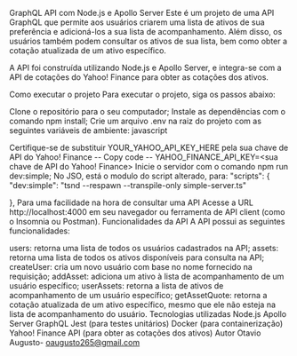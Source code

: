 GraphQL API com Node.js e Apollo Server
Este é um projeto de uma API GraphQL que permite aos usuários criarem uma lista de ativos de sua preferência e adicioná-los a sua lista de acompanhamento. Além disso, os usuários também podem consultar os ativos de sua lista, bem como obter a cotação atualizada de um ativo específico.

A API foi construída utilizando Node.js e Apollo Server, e integra-se com a API de cotações do Yahoo! Finance para obter as cotações dos ativos.

Como executar o projeto
Para executar o projeto, siga os passos abaixo:

Clone o repositório para o seu computador;
Instale as dependências com o comando npm install;
Crie um arquivo .env na raiz do projeto com as seguintes variáveis de ambiente:
javascript

Certifique-se de substituir YOUR_YAHOO_API_KEY_HERE pela sua chave de API do Yahoo! Finance
-- Copy code -- YAHOO_FINANCE_API_KEY=<sua chave de API do Yahoo! Finance>
Inicie o servidor com o comando npm run dev:simple;
No JSO, está o modulo do script alterado, para:
"scripts": {
    "dev:simple": "tsnd --respawn --transpile-only simple-server.ts"
     
  },
Para uma facilidade na hora de consultar uma API
Acesse a URL http://localhost:4000 em seu navegador ou ferramenta de API client (como o Insomnia ou Postman).
Funcionalidades da API
A API possui as seguintes funcionalidades:

users: retorna uma lista de todos os usuários cadastrados na API;
assets: retorna uma lista de todos os ativos disponíveis para consulta na API;
createUser: cria um novo usuário com base no nome fornecido na requisição;
addAsset: adiciona um ativo à lista de acompanhamento de um usuário específico;
userAssets: retorna a lista de ativos de acompanhamento de um usuário específico;
getAssetQuote: retorna a cotação atualizada de um ativo específico, mesmo que ele não esteja na lista de acompanhamento do usuário.
Tecnologias utilizadas
Node.js
Apollo Server
GraphQL
Jest (para testes unitários)
Docker (para containerização)
Yahoo! Finance API (para obter as cotações dos ativos)
Autor
Otavio Augusto- oaugusto265@gmail.com


